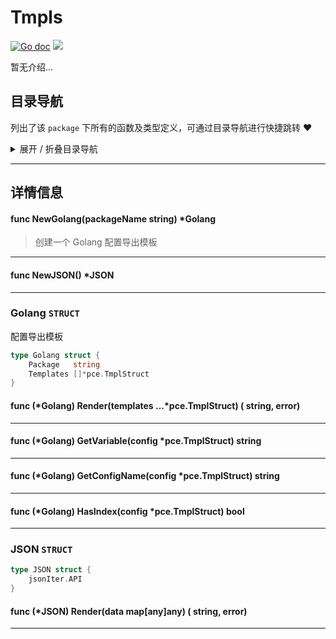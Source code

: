 # Tmpls

[![Go doc](https://img.shields.io/badge/go.dev-reference-brightgreen?logo=go&logoColor=white&style=flat)](https://pkg.go.dev/github.com/kercylan98/minotaur)
![](https://img.shields.io/badge/Email-kercylan@gmail.com-green.svg?style=flat)

暂无介绍...


## 目录导航
列出了该 `package` 下所有的函数及类型定义，可通过目录导航进行快捷跳转 ❤️
<details>
<summary>展开 / 折叠目录导航</summary>


> 包级函数定义

|函数名称|描述
|:--|:--
|[NewGolang](#NewGolang)|创建一个 Golang 配置导出模板
|[NewJSON](#NewJSON)|暂无描述...


> 类型定义

|类型|名称|描述
|:--|:--|:--
|`STRUCT`|[Golang](#golang)|配置导出模板
|`STRUCT`|[JSON](#json)|暂无描述...

</details>


***
## 详情信息
#### func NewGolang(packageName string) *Golang
<span id="NewGolang"></span>
> 创建一个 Golang 配置导出模板

***
#### func NewJSON() *JSON
<span id="NewJSON"></span>

***
### Golang `STRUCT`
配置导出模板
```go
type Golang struct {
	Package   string
	Templates []*pce.TmplStruct
}
```
#### func (*Golang) Render(templates ...*pce.TmplStruct) ( string,  error)
***
#### func (*Golang) GetVariable(config *pce.TmplStruct)  string
***
#### func (*Golang) GetConfigName(config *pce.TmplStruct)  string
***
#### func (*Golang) HasIndex(config *pce.TmplStruct)  bool
***
### JSON `STRUCT`

```go
type JSON struct {
	jsonIter.API
}
```
#### func (*JSON) Render(data map[any]any) ( string,  error)
***
